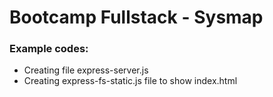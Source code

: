 # Bootcamp Fullstack - Sysmap

### Example codes:

-   Creating file express-server.js
-   Creating express-fs-static.js file to show index.html

